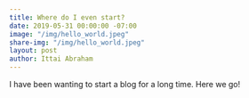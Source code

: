 ```yaml
---
title: Where do I even start?
date: 2019-05-31 00:00:00 -07:00
image: "/img/hello_world.jpeg"
share-img: "/img/hello_world.jpeg"
layout: post
author: Ittai Abraham
---
```


I have been wanting to start a blog for a long time. Here we go!
